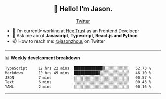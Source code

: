 <h2 align="center">👋 Hello! I'm Jason.</h2>
<p align="center">
  <a href="https://twitter.com/jasonzhouu">Twitter</a>
</p>


- 🔭 I’m currently working at [Hex Trust](https://hextrust.com/) as an Frontend Develoepr
- 💬 Ask me about **Javascript, Typescript, React.js and Python**
- 📫 How to reach me: [@jasonzhouu](https://twitter.com/jasonzhouu) on Twitter

-------

📊 **Weekly development breakdown**
<!--START_SECTION:waka-->

```txt
TypeScript     12 hrs 22 mins  █████████████▒░░░░░░░░░░░   52.73 %
Markdown       10 hrs 49 mins  ███████████▓░░░░░░░░░░░░░   46.10 %
JSON           7 mins          ░░░░░░░░░░░░░░░░░░░░░░░░░   00.57 %
Text           6 mins          ░░░░░░░░░░░░░░░░░░░░░░░░░   00.43 %
YAML           2 mins          ░░░░░░░░░░░░░░░░░░░░░░░░░   00.16 %
```

<!--END_SECTION:waka-->

-------
